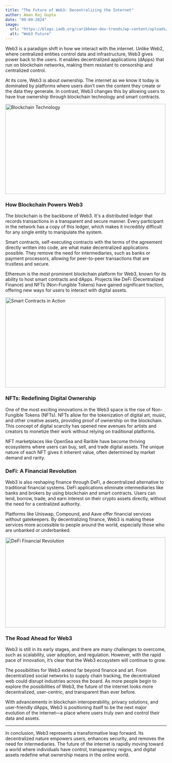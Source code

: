 ```yaml
---
title: "The Future of Web3: Decentralizing the Internet"
author: Aman Raj Gupta
date: "09-09-2024"
image:
  url: "https://blogs.iadb.org/caribbean-dev-trends/wp-content/uploads/sites/34/2017/12/Blockchain1.jpg"
  alt: "Web3 Future"
---
```


Web3 is a paradigm shift in how we interact with the internet. Unlike Web2, where centralized entities control data and infrastructure, Web3 gives power back to the users. It enables decentralized applications (dApps) that run on blockchain networks, making them resistant to censorship and centralized control.

At its core, Web3 is about ownership. The internet as we know it today is dominated by platforms where users don’t own the content they create or the data they generate. In contrast, Web3 changes this by allowing users to have true ownership through blockchain technology and smart contracts.

<div class="center">
  <img class="pro-img" width="500px" height="281" src="https://images.unsplash.com/photo-1621963834841-24239f26f887?crop=entropy&cs=tinysrgb&fit=max&fm=jpg&ixid=MnwzNjUyOXwwfDF8c2VhcmNofDF8fGJsb2Nra2NoYWlufGVufDB8fHx8MTY5NzI3MDg3NA&ixlib=rb-1.2.1&q=80&w=1080" alt="Blockchain Technology" />
</div>

### How Blockchain Powers Web3

The blockchain is the backbone of Web3. It's a distributed ledger that records transactions in a transparent and secure manner. Every participant in the network has a copy of this ledger, which makes it incredibly difficult for any single entity to manipulate the system.

Smart contracts, self-executing contracts with the terms of the agreement directly written into code, are what make decentralized applications possible. They remove the need for intermediaries, such as banks or payment processors, allowing for peer-to-peer transactions that are trustless and secure.

Ethereum is the most prominent blockchain platform for Web3, known for its ability to host smart contracts and dApps. Projects like DeFi (Decentralized Finance) and NFTs (Non-Fungible Tokens) have gained significant traction, offering new ways for users to interact with digital assets.

<div class="center">
  <img class="pro-img" width="500px" height="281" src="https://images.unsplash.com/photo-1612036787846-df50a0b9d739?crop=entropy&cs=tinysrgb&fit=max&fm=jpg&ixid=MnwzNjUyOXwwfDF8c2VhcmNofDIyfHxibG9ja2NoYWlufGVufDB8fHx8MTY5NzI3MDk1MQ&ixlib=rb-1.2.1&q=80&w=1080" alt="Smart Contracts in Action" />
</div>

### NFTs: Redefining Digital Ownership

One of the most exciting innovations in the Web3 space is the rise of Non-Fungible Tokens (NFTs). NFTs allow for the tokenization of digital art, music, and other creative assets, providing proof of ownership on the blockchain. This concept of digital scarcity has opened new avenues for artists and creators to monetize their work without relying on traditional platforms.

NFT marketplaces like OpenSea and Rarible have become thriving ecosystems where users can buy, sell, and trade digital assets. The unique nature of each NFT gives it inherent value, often determined by market demand and rarity.

### DeFi: A Financial Revolution

Web3 is also reshaping finance through DeFi, a decentralized alternative to traditional financial systems. DeFi applications eliminate intermediaries like banks and brokers by using blockchain and smart contracts. Users can lend, borrow, trade, and earn interest on their crypto assets directly, without the need for a centralized authority.

Platforms like Uniswap, Compound, and Aave offer financial services without gatekeepers. By decentralizing finance, Web3 is making these services more accessible to people around the world, especially those who are unbanked or underbanked.

<div class="center">
  <img class="pro-img" width="500px" height="281" src="https://images.unsplash.com/photo-1621963834841-24239f26f887?crop=entropy&cs=tinysrgb&fit=max&fm=jpg&ixid=MnwzNjUyOXwwfDF8c2VhcmNofDF8fGJsb2Nra2NoYWlufGVufDB8fHx8MTY5NzI3MDg3NA&ixlib=rb-1.2.1&q=80&w=1080" alt="DeFi Financial Revolution" />
</div>

### The Road Ahead for Web3

Web3 is still in its early stages, and there are many challenges to overcome, such as scalability, user adoption, and regulation. However, with the rapid pace of innovation, it’s clear that the Web3 ecosystem will continue to grow.

The possibilities for Web3 extend far beyond finance and art. From decentralized social networks to supply chain tracking, the decentralized web could disrupt industries across the board. As more people begin to explore the possibilities of Web3, the future of the internet looks more decentralized, user-centric, and transparent than ever before.

With advancements in blockchain interoperability, privacy solutions, and user-friendly dApps, Web3 is positioning itself to be the next major evolution of the internet—a place where users truly own and control their data and assets.

---

In conclusion, Web3 represents a transformative leap forward. Its decentralized nature empowers users, enhances security, and removes the need for intermediaries. The future of the internet is rapidly moving toward a world where individuals have control, transparency reigns, and digital assets redefine what ownership means in the online world.
